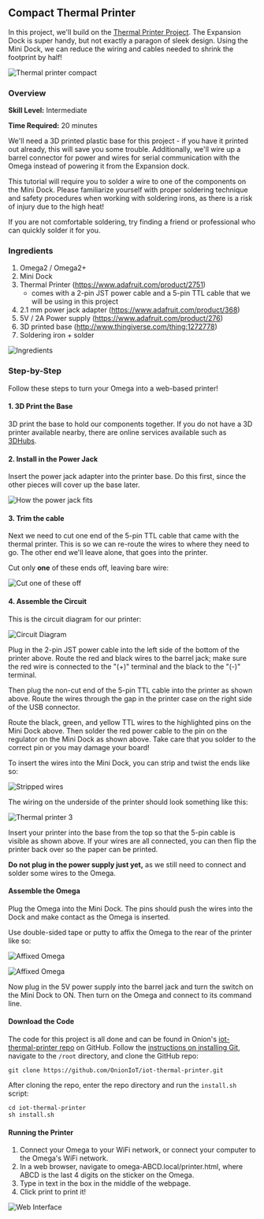 ## Compact Thermal Printer

In this project, we'll build on the [Thermal Printer Project](#iot-thermal-printer). The Expansion Dock is super handy, but not exactly a paragon of sleek design. Using the Mini Dock, we can reduce the wiring and cables needed to shrink the footprint by half!

![Thermal printer compact](./img/thermal-printer-2-1.jpg)


### Overview

**Skill Level:** Intermediate

**Time Required:** 20 minutes

We'll need a 3D printed plastic base for this project - if you have it printed out already, this will save you some trouble. Additionally, we'll wire up a barrel connector for power and wires for serial communication with the Omega instead of powering it from the Expansion dock.

This tutorial will require you to solder a wire to one of the components on the Mini Dock. Please familiarize yourself with proper soldering technique and safety procedures when working with soldering irons, as there is a risk of injury due to the high heat! 

If you are not comfortable soldering, try finding a friend or professional who can quickly solder it for you.

### Ingredients

1. Omega2 / Omega2+
1. Mini Dock 
1. Thermal Printer (https://www.adafruit.com/product/2751) 
    * comes with a 2-pin JST power cable and a 5-pin TTL cable that we will be using in this project
1. 2.1 mm power jack adapter (https://www.adafruit.com/product/368)
1. 5V / 2A Power supply (https://www.adafruit.com/product/276)
1. 3D printed base (http://www.thingiverse.com/thing:1272778)
1. Soldering iron + solder

![Ingredients](./img/thermal-printer-2-ingredients.jpg)

### Step-by-Step

Follow these steps to turn your Omega into a web-based printer!

#### 1. 3D Print the Base

3D print the base to hold our components together. If you do not have a 3D printer available nearby, there are online services available such as [3DHubs](https://www.3dhubs.com/).

#### 2. Install in the Power Jack

Insert the power jack adapter into the printer base. Do this first, since the other pieces will cover up the base later.

![How the power jack fits](./img/thermal-printer-2-base.jpg)

#### 3. Trim the cable

Next we need to cut one end of the 5-pin TTL cable that came with the thermal printer. This is so we can re-route the wires to where they need to go. The other end we'll leave alone, that goes into the printer.

Cut only **one** of these ends off, leaving bare wire:

![Cut one of these off](./img/thermal-printer-2-cable.jpg)

#### 4. Assemble the Circuit

This is the circuit diagram for our printer:

![Circuit Diagram](./img/thermal-printer-2-circuit-diagram.png)

Plug in the 2-pin JST power cable into the left side of the bottom of the printer above. Route the red and black wires to the barrel jack; make sure the red wire is connected to the "(+)" terminal and the black to the "(-)" terminal. 

Then plug the non-cut end of the 5-pin TTL cable into the printer as shown above. Route the wires through the gap in the printer case on the right side of the USB connector. 

Route the black, green, and yellow TTL wires to the highlighted pins on the Mini Dock above. Then solder the red power cable to the pin on the regulator on the Mini Dock as shown above. Take care that you solder to the correct pin or you may damage your board!

To insert the wires into the Mini Dock, you can strip and twist the ends like so:

![Stripped wires](../oled/img/temperature-monitor-assembly-01.jpg)

The wiring on the underside of the printer should look something like this:

![Thermal printer 3](./img/thermal-printer-2-3.jpg)

Insert your printer into the base from the top so that the 5-pin cable is visible as shown above. If your wires are all connected, you can then flip the printer back over so the paper can be printed.

**Do not plug in the power supply just yet,** as we still need to connect and solder some wires to the Omega.

#### Assemble the Omega

Plug the Omega into the Mini Dock. The pins should push the wires into the Dock and make contact as the Omega is inserted.

Use double-sided tape or putty to affix the Omega to the rear of the printer like so:

![Affixed Omega](./img/thermal-printer-2-assembled-01.jpg)

![Affixed Omega](./img/thermal-printer-2-assembled-02.jpg)

Now plug in the 5V power supply into the barrel jack and turn the switch on the Mini Dock to ON. Then turn on the Omega and connect to its command line.

#### Download the Code


The code for this project is all done and can be found in Onion's [iot-thermal-printer repo](https://github.com/OnionIoT/iot-thermal-printer) on GitHub. Follow the [instructions on installing Git](https://docs.onion.io/omega2-docs/installing-and-using-git.html), navigate to the `/root` directory, and clone the GitHub repo:

```
git clone https://github.com/OnionIoT/iot-thermal-printer.git
```

After cloning the repo, enter the repo directory and run the `install.sh` script:

```
cd iot-thermal-printer
sh install.sh
```

#### Running the Printer

1. Connect your Omega to your WiFi network, or connect your computer to the Omega's WiFi network.
1. In a web browser, navigate to omega-ABCD.local/printer.html, where ABCD is the last 4 digits on the sticker on the Omega.
1. Type in text in the box in the middle of the webpage.
1. Click print to print it!

![Web Interface](./img/thermal-printer-web-page.png)

<!-- ### Code Highlight -->
